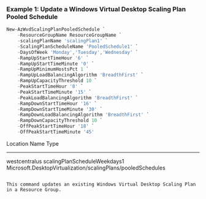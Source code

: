 ### Example 1: Update a Windows Virtual Desktop Scaling Plan Pooled Schedule
```powershell
New-AzWvdScalingPlanPooledSchedule `
    -ResourceGroupName ResourceGroupName `
    -scalingPlanName 'scalingPlan1' `
    -ScalingPlanScheduleName 'PooledSchedule1' `
    -DaysOfWeek 'Monday','Tuesday','Wednesday' `
    -RampUpStartTimeHour '6' `
    -RampUpStartTimeMinute '0' `
    -RampUpMinimumHostsPct 1 `
    -RampUpLoadBalancingAlgorithm 'BreadthFirst' `
    -RampUpCapacityThreshold 10 `
    -PeakStartTimeHour '8' `
    -PeakStartTimeMinute '15' `
    -PeakLoadBalancingAlgorithm 'BreadthFirst' `
    -RampDownStartTimeHour '16' `
    -RampDownStartTimeMinute '30' `
    -RampDownLoadBalancingAlgorithm 'BreadthFirst' `
    -RampDownCapacityThreshold 10 `
    -OffPeakStartTimeHour '18' `
    -OffPeakStartTimeMinute '45'
```

Location      Name         Type
--------      ----         ----
westcentralus scalingPlanScheduleWeekdays1 Microsoft.DesktopVirtualization/scalingPlans/pooledSchedules 
```

This command updates an existing Windows Virtual Desktop Scaling Plan in a Resource Group.
